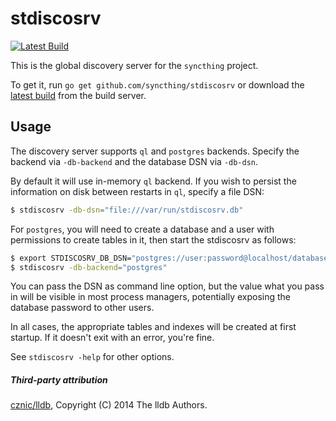 stdiscosrv
==========

[![Latest Build](http://img.shields.io/jenkins/s/http/build.syncthing.net/stdiscosrv.svg?style=flat-square)](http://build.syncthing.net/job/stdiscosrv/lastBuild/)

This is the global discovery server for the `syncthing` project.

To get it, run `go get github.com/syncthing/stdiscosrv` or download the
[latest build](http://build.syncthing.net/job/stdiscosrv/lastSuccessfulBuild/artifact/)
from the build server.

Usage
-----

The discovery server supports `ql` and `postgres` backends.
Specify the backend via `-db-backend` and the database DSN via `-db-dsn`.

By default it will use in-memory `ql` backend. If you wish to persist the
information on disk between restarts in `ql`, specify a file DSN:

```bash
$ stdiscosrv -db-dsn="file:///var/run/stdiscosrv.db"
```

For `postgres`, you will need to create a database and a user with permissions
to create tables in it, then start the stdiscosrv as follows:

```bash
$ export STDISCOSRV_DB_DSN="postgres://user:password@localhost/databasename"
$ stdiscosrv -db-backend="postgres"
```

You can pass the DSN as command line option, but the value what you pass in will
be visible in most process managers, potentially exposing the database password
to other users.

In all cases, the appropriate tables and indexes will be created at first
startup. If it doesn't exit with an error, you're fine.

See `stdiscosrv -help` for other options.

##### Third-party attribution

[cznic/lldb](https://github.com/cznic/lldb), Copyright (C) 2014 The lldb Authors.
